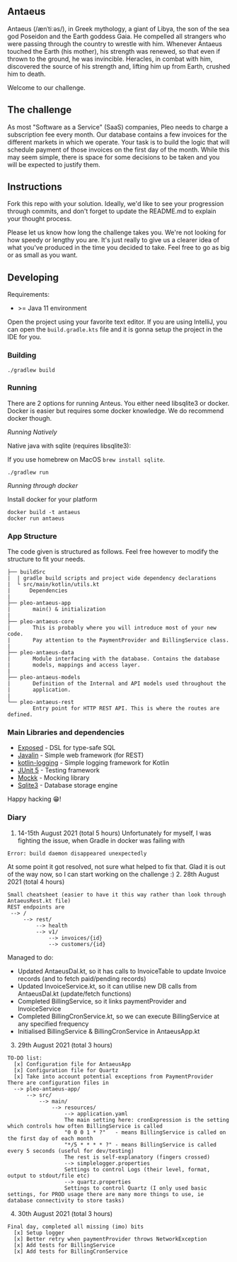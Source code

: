 ## Antaeus

Antaeus (/ænˈtiːəs/), in Greek mythology, a giant of Libya, the son of the sea god Poseidon and the Earth goddess Gaia. He compelled all strangers who were passing through the country to wrestle with him. Whenever Antaeus touched the Earth (his mother), his strength was renewed, so that even if thrown to the ground, he was invincible. Heracles, in combat with him, discovered the source of his strength and, lifting him up from Earth, crushed him to death.

Welcome to our challenge.

## The challenge

As most "Software as a Service" (SaaS) companies, Pleo needs to charge a subscription fee every month.
Our database contains a few invoices for the different markets in which we operate.
Your task is to build the logic that will schedule payment of those invoices on the first day of the month.
While this may seem simple, there is space for some decisions to be taken and you will be expected to justify them.

## Instructions

Fork this repo with your solution. Ideally, we'd like to see your progression through commits, and don't forget to update the README.md to explain your thought process.

Please let us know how long the challenge takes you.
We're not looking for how speedy or lengthy you are.
It's just really to give us a clearer idea of what you've produced in the time you decided to take.
Feel free to go as big or as small as you want.

## Developing

Requirements:
- \>= Java 11 environment

Open the project using your favorite text editor. If you are using IntelliJ, you can open the `build.gradle.kts` file and it is gonna setup the project in the IDE for you.

### Building

```
./gradlew build
```

### Running

There are 2 options for running Anteus.
You either need libsqlite3 or docker.
Docker is easier but requires some docker knowledge.
We do recommend docker though.

*Running Natively*

Native java with sqlite (requires libsqlite3):

If you use homebrew on MacOS `brew install sqlite`.

```
./gradlew run
```

*Running through docker*

Install docker for your platform

```
docker build -t antaeus
docker run antaeus
```

### App Structure
The code given is structured as follows. Feel free however to modify the structure to fit your needs.
```
├── buildSrc
|  | gradle build scripts and project wide dependency declarations
|  └ src/main/kotlin/utils.kt 
|      Dependencies
|
├── pleo-antaeus-app
|       main() & initialization
|
├── pleo-antaeus-core
|       This is probably where you will introduce most of your new code.
|       Pay attention to the PaymentProvider and BillingService class.
|
├── pleo-antaeus-data
|       Module interfacing with the database. Contains the database 
|       models, mappings and access layer.
|
├── pleo-antaeus-models
|       Definition of the Internal and API models used throughout the
|       application.
|
└── pleo-antaeus-rest
        Entry point for HTTP REST API. This is where the routes are defined.
```

### Main Libraries and dependencies
* [Exposed](https://github.com/JetBrains/Exposed) - DSL for type-safe SQL
* [Javalin](https://javalin.io/) - Simple web framework (for REST)
* [kotlin-logging](https://github.com/MicroUtils/kotlin-logging) - Simple logging framework for Kotlin
* [JUnit 5](https://junit.org/junit5/) - Testing framework
* [Mockk](https://mockk.io/) - Mocking library
* [Sqlite3](https://sqlite.org/index.html) - Database storage engine

Happy hacking 😁!

### Diary
1. 14-15th August 2021 (total 5 hours)
Unfortunately for myself, I was fighting the issue, when Gradle in docker was failing with
```
Error: build daemon disappeared unexpectedly
```
At some point it got resolved, not sure what helped to fix that. Glad it is out of the way now, so I can start working on the challenge :)
2. 28th August 2021 (total 4 hours)
```
Small cheatsheet (easier to have it this way rather than look through AntaeusRest.kt file)
REST endpoints are
 --> /
     --> rest/
         --> health
         --> v1/
             --> invoices/{id}
             --> customers/{id}
```
Managed to do:
 - Updated AntaeusDal.kt, so it has calls to InvoiceTable to update Invoice records (and to fetch paid/pending records)
 - Updated InvoiceService.kt, so it can utilise new DB calls from AntaeusDal.kt (update/fetch functions)
 - Completed BillingService, so it links paymentProvider and InvoiceService
 - Completed BillingCronService.kt, so we can execute BillingService at any specified frequency
 - Initialised BillingService & BillingCronService in AntaeusApp.kt

3. 29th August 2021 (total 3 hours)
```
TO-DO list:
  [x] Configuration file for AntaeusApp
  [x] Configuration file for Quartz
  [x] Take into account potential exceptions from PaymentProvider
There are configuration files in
  --> pleo-antaeus-app/
      --> src/
          --> main/
              --> resources/
                  --> application.yaml
                  The main setting here: cronExpression is the setting which controls how often BillingService is called
                  "0 0 0 1 * ?"   - means BillingService is called on the first day of each month
                  "*/5 * * * * ?" - means BillingService is called every 5 seconds (useful for dev/testing)
                  The rest is self-explanatory (fingers crossed)
                  --> simplelogger.properties
                  Settings to control Logs (their level, format, output to stdout/file etc)
                  --> quartz.properties
                  Settings to control Quartz (I only used basic settings, for PROD usage there are many more things to use, ie database connectivity to store tasks)
```
4. 30th August 2021 (total 3 hours)
```
Final day, completed all missing (imo) bits
  [x] Setup logger
  [x] Better retry when paymentProvider throws NetworkException
  [x] Add tests for BillingService
  [x] Add tests for BillingCronService
```